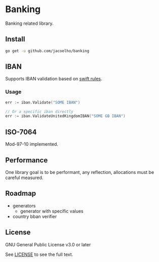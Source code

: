 # Banking

Banking related library.

## Install

```bash
go get -u github.com/jacoelho/banking
```

## IBAN

Supports IBAN validation based on [swift rules](https://www.swift.com/sites/default/files/resources/iban_registry.txt).

### Usage

```go
err := iban.Validate("SOME IBAN")

// Or a specific iban directly
err := iban.ValidateUnitedKingdomIBAN("SOME GB IBAN")
```

## ISO-7064

Mod-97-10 implemented.

## Performance

One library goal is to be performant, any reflection, allocations must be careful measured.

## Roadmap

* generators
  * generator with specific values
* country bban verifier

## License

GNU General Public License v3.0 or later

See [LICENSE](LICENSE) to see the full text.
